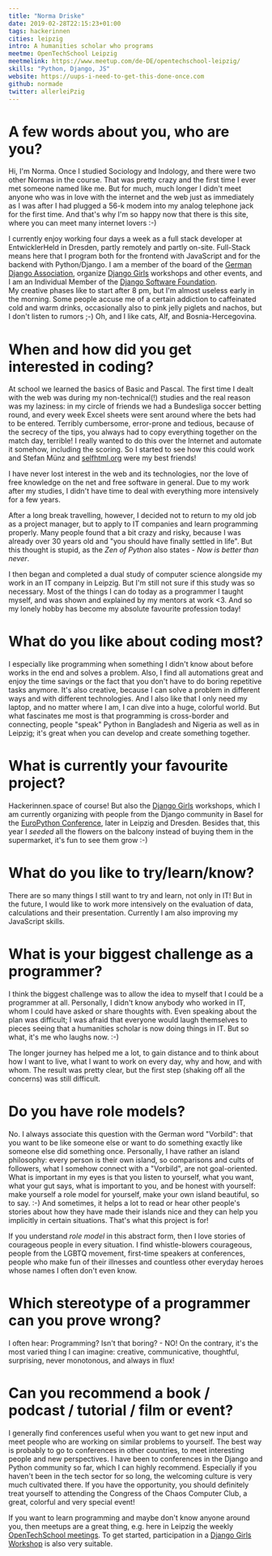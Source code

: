 ```yaml
---
title: "Norma Driske"
date: 2019-02-28T22:15:23+01:00
tags: hackerinnen
cities: leipzig
intro: A humanities scholar who programs
meetme: OpenTechSchool Leipzig
meetmelink: https://www.meetup.com/de-DE/opentechschool-leipzig/
skills: "Python, Django, JS"
website: https://uups-i-need-to-get-this-done-once.com
github: normade
twitter: allerleiPzig
---
```


# A few words about you, who are you?

Hi, I'm Norma. Once I studied Sociology and Indology, and there were two other Normas in the course. That was pretty crazy and the first time I ever met someone named like me. But for much, much longer I didn't meet anyone who was in love with the internet and the web just as immediately as I was after I had plugged a 56-k modem into my analog telephone jack for the first time. And that's why I'm so happy now that there is this site, where you can meet many internet lovers :-)
<br>

I currently enjoy working four days a week as a full stack developer at EntwicklerHeld in Dresden, partly remotely and partly on-site. Full-Stack means here that I program both for the frontend with JavaScript and for the backend with Python/Django. I am a member of the board of the <a href="https://www.django-verein.de/" target="_blank" rel="noopener noreferrer">German Django Association</a>, organize <a href="https://www.djangogirls.org/" target="_blank" rel="noopener noreferrer">Django Girls</a> workshops and other events, and I am an Individual Member of the <a href="https://www.djangoproject.com/foundation/" target="_blank" rel="noopener noreferrer">Django Software Foundation</a>.<br>
My creative phases like to start after 8 pm, but I'm almost useless early in the morning. Some people accuse me of a certain addiction to caffeinated cold and warm drinks, occasionally also to pink jelly piglets and nachos, but I don't listen to rumors ;-) Oh, and I like cats, Alf, and Bosnia-Hercegovina.

# When and how did you get interested in coding?

At school we learned the basics of Basic and Pascal. The first time I dealt with the web was during my non-technical(!) studies and the real reason was my laziness: in my circle of friends we had a Bundesliga soccer betting round, and every week Excel sheets were sent around where the bets had to be entered. Terribly cumbersome, error-prone and tedious, because of the secrecy of the tips, you always had to copy everything together on the match day, terrible! I really wanted to do this over the Internet and automate it somehow, including the scoring. So I started to see how this could work and Stefan Münz and <a href="https://selfhtml.org/" target="_blank" rel="noopener noreferrer">selfhtml.org</a> were my best friends!
<br>

I have never lost interest in the web and its technologies, nor the love of free knowledge on the net and free software in general. Due to my work after my studies, I didn't have time to deal with everything more intensively for a few years.<br>

After a long break travelling, however, I decided not to return to my old job as a project manager, but to apply to IT companies and learn programming properly. Many people found that a bit crazy and risky, because I was already over 30 years old and "you should have finally settled in life". But this thought is stupid, as the _Zen of Python_ also states - <i>Now is better than never</i>.<br>

I then began and completed a dual study of computer science alongside my work in an IT company in Leipzig. But I'm still not sure if this study was so necessary. Most of the things I can do today as a programmer I taught myself, and was shown and explained by my mentors at work <3. And so my lonely hobby has become my absolute favourite profession today!

# What do you like about coding most?

I especially like programming when something I didn't know about before works in the end and solves a problem. Also, I find all automations great and enjoy the time savings or the fact that you don't have to do boring repetitive tasks anymore. It's also creative, because I can solve a problem in different ways and with different technologies. And I also like that I only need my laptop, and no matter where I am, I can dive into a huge, colorful world. But what fascinates me most is that programming is cross-border and connecting, people "speak" Python in Bangladesh and Nigeria as well as in Leipzig; it's great when you can develop and create something together.

# What is currently your favourite project?

Hackerinnen.space of course! But also the <a href="https://djangogirls.org/" target="_blank" rel="noopener noreferrer">Django Girls</a> workshops, which I am currently organizing with people from the Django community in Basel for the <a href="https://www.europython-society.org/" target="_blank" rel="noopener noreferrer">EuroPython Conference</a>, later in Leipzig and Dresden. Besides that, this year I _seeded_ all the flowers on the balcony instead of buying them in the supermarket, it's fun to see them grow :-)

# What do you like to try/learn/know?

There are so many things I still want to try and learn, not only in IT! But in the future, I would like to work more intensively on the evaluation of data, calculations and their presentation. Currently I am also improving my JavaScript skills.

# What is your biggest challenge as a programmer?

I think the biggest challenge was to allow the idea to myself that I could be a programmer at all.
Personally, I didn't know anybody who worked in IT, whom I could have asked or share thoughts with. Even speaking about the plan was difficult; I was afraid that everyone would laugh themselves to pieces seeing that a humanities scholar is now doing things in IT. But so what, it's me who laughs now. :-)<br>

The longer journey has helped me a lot, to gain distance and to think about how I want to live, what I want to work on every day, why and how, and with whom. The result was pretty clear, but the first step (shaking off all the concerns) was still difficult.

# Do you have role models?

No. I always associate this question with the German word "Vorbild": that you want to be like someone else or want to do something exactly like someone else did something once. Personally, I have rather an island philosophy: every person is their own island, so comparisons and cults of followers, what I somehow connect with a "Vorbild", are not goal-oriented. What is important in my eyes is that you listen to yourself, what you want, what your gut says, what is important to you, and be honest with yourself: make yourself a role model for yourself, make your own island beautiful, so to say. :-) And sometimes, it helps a lot to read or hear other people's stories about how they have made their islands nice and they can help you implicitly in certain situations. That's what this project is for!
<br>

If you understand _role model_ in this abstract form, then I love stories of courageous people in every situation. I find whistle-blowers courageous, people from the LGBTQ movement, first-time speakers at conferences, people who make fun of their illnesses and countless other everyday heroes whose names I often don't even know.

# Which stereotype of a programmer can you prove wrong?

I often hear: Programming? Isn't that boring? - NO! On the contrary, it's the most varied thing I can imagine: creative, communicative, thoughtful, surprising, never monotonous, and always in flux!

# Can you recommend a book / podcast / tutorial / film or event?

I generally find conferences useful when you want to get new input and meet people who are working on similar problems to yourself. The best way is probably to go to conferences in other countries, to meet interesting people and new perspectives. I have been to conferences in the Django and Python community so far, which I can highly recommend. Especially if you haven't been in the tech sector for so long, the welcoming culture is very much cultivated there. If you have the opportunity, you should definitely treat yourself to attending the Congress of the Chaos Computer Club, a great, colorful and very special event!<br>

If you want to learn programming and maybe don't know anyone around you, then meetups are a great thing, e.g. here in Leipzig the weekly <a href="https://www.opentechschool.org/leipzig" target="_blank" rel="noopener noreferrer">OpenTechSchool meetings</a>. To get started, participation in a <a href="https://djangogirls.org/events" target="_blank" rel="noopener noreferrer">Django Girls Workshop</a> is also very suitable.
